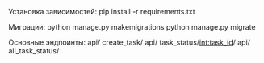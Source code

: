 Установка зависимостей: pip install -r requirements.txt

Миграции:
python manage.py makemigrations
python manage.py migrate


Основные эндпоинты:
api/ create_task/ 
api/ task_status/<int:task_id>/ 
api/ all_task_status/
